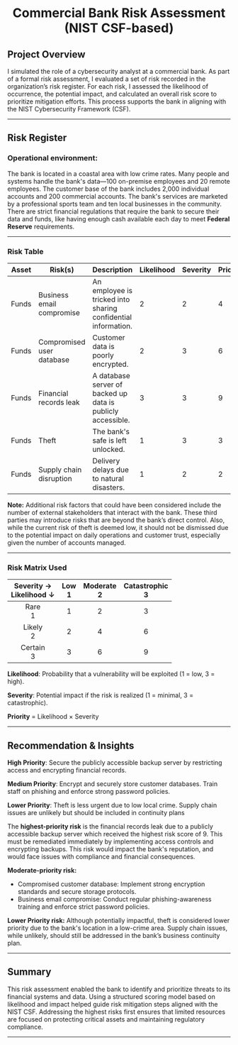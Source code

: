 # <p align="center"> Commercial Bank Risk Assessment (NIST CSF-based) </p>

## Project Overview

I simulated the role of a cybersecurity analyst at a commercial bank. As part of a formal risk assessment, I evaluated a set of risk recorded in the organization’s risk register. For each risk, I assessed the likelihood of occurrence, the potential impact, and calculated an overall risk score to prioritize mitigation efforts. This process supports the bank in aligning with the NIST Cybersecurity Framework (CSF).

---

## Risk Register

### Operational environment:
The bank is located in a coastal area with low crime rates. Many people and systems handle the bank's data—100 on-premise employees and 20 remote employees. The customer base of the bank includes 2,000 individual accounts and 200 commercial accounts. The bank's services are marketed by a professional sports team and ten local businesses in the community. There are strict financial regulations that require the bank to secure their data and funds, like having enough cash available
each day to meet **Federal Reserve** requirements.

---

### Risk Table
| Asset | Risk(s) | Description | Likelihood | Severity | Priority |
|-------|---------|-------------|------------|----------|----------|
| Funds | Business email compromise | An employee is tricked into sharing confidential information. | 2 | 2 | 4 |
| Funds | Compromised user database | Customer data is poorly encrypted. | 2 | 3 | 6 |
| Funds | Financial records leak | A database server of backed up data is publicly accessible. | 3 | 3 | 9 |
| Funds | Theft | The bank's safe is left unlocked. | 1 | 3 | 3 |
| Funds | Supply chain disruption | Delivery delays due to natural disasters. | 1 | 2 | 2 |

**Note:** Additional risk factors that could have been considered include the number of external stakeholders that interact with the bank. These third parties may introduce risks that are beyond the bank’s direct control. Also, while the current risk of theft is deemed low, it should not be dismissed due to the potential impact on daily operations and customer trust, especially given the number of accounts managed.

---

### Risk Matrix Used

| Severity → <br> Likelihood ↓| Low <br> 1 | Moderate <br> 2 | Catastrophic <br> 3 |
|:-------------:|:---------:|:-------------:|:-------------:|
| Rare <br> 1 | 1 | 2 | 3|
| Likely <br> 2 | 2 | 4 | 6|
| Certain <br> 3 | 3 | 6 | 9|

**Likelihood**: Probability that a vulnerability will be exploited (1 = low, 3 = high).

**Severity**: Potential impact if the risk is realized (1 = minimal, 3 = catastrophic).

**Priority** = Likelihood × Severity

---

## Recommendation & Insights

**High Priority**: Secure the publicly accessible backup server by restricting access and encrypting financial records.

**Medium Priority**: Encrypt and securely store customer databases. Train staff on phishing and enforce strong password policies.

**Lower Priority**: Theft is less urgent due to low local crime. Supply chain issues are unlikely but should be included in continuity plans

The **highest-priority risk** is the financial records leak due to a publicly accessible backup server which received the highest risk score of 9. This must be remediated immediately by implementing access controls and encrypting backups. This risk would impact the bank's reputation, and would face issues with compliance and financial consequences.

**Moderate-priority risk:**
* Compromised customer database: Implement strong encryption standards and secure storage protocols.
* Business email compromise: Conduct regular phishing-awareness training and enforce strict password policies.

**Lower Priority risk:** Although potentially impactful, theft is considered lower priority due to the bank's location in a low-crime area. Supply chain issues, while unlikely, should still be addressed in the bank’s business continuity plan.

---

## Summary

This risk assessment enabled the bank to identify and prioritize threats to its financial systems and data. Using a structured scoring model based on likelihood and impact helped guide risk mitigation steps aligned with the NIST CSF. Addressing the highest risks first ensures that limited resources are focused on protecting critical assets and maintaining regulatory compliance.

---